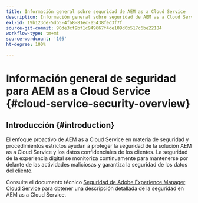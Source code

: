 ```yaml
---
title: Información general sobre seguridad de AEM as a Cloud Service
description: Información general sobre seguridad de AEM as a Cloud Service
exl-id: 19b123de-5db5-4fa8-81ec-e5438fed3f7f
source-git-commit: 90de3cf9bf1c949667f4de109d0b517c6be22184
workflow-type: tm+mt
source-wordcount: '105'
ht-degree: 100%

---
```


# Información general de seguridad para AEM as a Cloud Service {#cloud-service-security-overview}

## Introducción {#introduction}

El enfoque proactivo de AEM as a Cloud Service en materia de seguridad y procedimientos estrictos ayudan a proteger la seguridad de la solución AEM as a Cloud Service y los datos confidenciales de los clientes. La seguridad de la experiencia digital se monitoriza continuamente para mantenerse por delante de las actividades maliciosas y garantiza la seguridad de los datos del cliente.

Consulte el documento técnico [Seguridad de Adobe Experience Manager Cloud Service](https://www.adobe.com/content/dam/cc/en/security/pdfs/AEMCloudService_Security_Overview.pdf) para obtener una descripción detallada de la seguridad en AEM as a Cloud Service.
